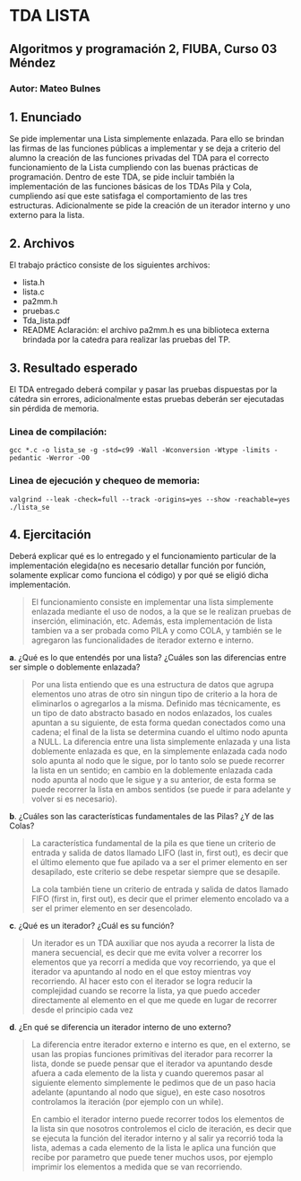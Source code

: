 # TDA LISTA

## Algoritmos y programación 2, FIUBA, Curso 03 Méndez

### Autor: Mateo Bulnes

## 1. Enunciado
Se pide implementar una Lista simplemente enlazada. Para ello se brindan las firmas de las funciones públicas a implementar
y se deja a criterio del alumno la creación de las funciones privadas del TDA para el correcto funcionamiento de
la Lista cumpliendo con las buenas prácticas de programación.
Dentro de este TDA, se pide incluir también la implementación de las funciones básicas de los TDAs Pila y Cola, cumpliendo
así que este satisfaga el comportamiento de las tres estructuras.
Adicionalmente se pide la creación de un iterador interno y uno externo para la lista.

## 2. Archivos
El trabajo práctico consiste de los siguientes archivos: 

- lista.h
- lista.c
- pa2mm.h 
- pruebas.c
- Tda_lista.pdf
- README
Aclaración: el archivo pa2mm.h es una biblioteca externa brindada por la catedra para realizar las pruebas del TP.

## 3. Resultado esperado

El TDA entregado deberá compilar y pasar las pruebas dispuestas por la cátedra sin errores, adicionalmente estas pruebas
deberán ser ejecutadas sin pérdida de memoria.

### Linea de compilación:
`gcc *.c -o lista_se -g -std=c99 -Wall -Wconversion -Wtype -limits -pedantic -Werror -O0`

### Linea de ejecución y chequeo de memoria:
`valgrind --leak -check=full --track -origins=yes --show -reachable=yes ./lista_se`

## 4. Ejercitación

Deberá explicar qué es lo entregado y el funcionamiento particular de la implementación elegida(no es necesario detallar función por función, solamente explicar como funciona el código) y por qué se eligió
dicha implementación.

<blockquote>El funcionamiento consiste en implementar una lista simplemente enlazada mediante el uso de nodos, a la que se le realizan pruebas de inserción, eliminación, etc. 
Además, esta implementación de lista tambien va a ser probada como PILA y como COLA, y también se le agregaron las funcionalidades de iterador externo e interno.</blockquote>

**a**. ¿Qué es lo que entendés por una lista? ¿Cuáles son las diferencias entre ser simple o doblemente enlazada?
<blockquote>
  Por una lista entiendo que es una estructura de datos que agrupa elementos uno atras de otro sin ningun tipo de criterio a la hora de eliminarlos o agregarlos a la misma.
			Definido mas técnicamente, es un tipo de dato abstracto basado en nodos enlazados, los cuales apuntan a su siguiente, de esta forma quedan conectados como una cadena; el final 
			de la lista se determina cuando el ultimo nodo apunta a NULL.
			La diferencia entre una lista simplemente enlazada y una lista doblemente enlazada es que, en la simplemente enlazada cada nodo solo apunta al nodo que le sigue, por lo tanto solo se puede recorrer la lista en un sentido; en cambio en la doblemente enlazada cada nodo apunta al nodo que le sigue y a su anterior, de esta forma se puede recorrer la lista en ambos sentidos (se puede ir para adelante y volver si es necesario).
  
</blockquote>

**b**. ¿Cuáles son las características fundamentales de las Pilas? ¿Y de las Colas?
<blockquote>
  La característica fundamental de la pila es que tiene un criterio de entrada y salida de datos llamado LIFO (last in, first out), es decir que el último elemento que fue apilado va a ser el primer elemento en ser desapilado, este criterio se debe respetar siempre que se desapile.
	
  La cola también tiene un criterio de entrada y salida de datos llamado FIFO (first in, first out), es decir que el primer elemento encolado va a ser el primer elemento en ser desencolado.
</blockquote>

**c**. ¿Qué es un iterador? ¿Cuál es su función?
<blockquote>
Un iterador es un TDA auxiliar que nos ayuda a recorrer la lista de manera secuencial, es decir que me evita volver a recorrer los elementos que ya recorrí a medida que voy recorriendo, ya que el iterador va apuntando al nodo en el que estoy mientras voy recorriendo. Al hacer esto con el iterador se logra reducir la complejidad cuando se recorre
			la lista, ya que puedo acceder directamente al elemento en el que me quede en lugar de recorrer desde el principio cada vez
</blockquote>

**d**. ¿En qué se diferencia un iterador interno de uno externo?
<blockquote>
La diferencia entre iterador externo e interno es que, en el externo, se usan las propias funciones primitivas del iterador para recorrer la lista, donde se puede pensar que el iterador va apuntando desde afuera a cada elemento de la lista y cuando queremos pasar al siguiente elemento simplemente le pedimos que de un paso hacia adelante (apuntando al nodo que sigue), en este caso nosotros controlamos la iteración (por ejemplo con un while).

En cambio el iterador interno puede recorrer todos los elementos de la lista sin que nosotros controlemos el ciclo de iteración, es decir que se ejecuta la función del iterador interno y al salir ya recorrió toda la lista, ademas a cada elemento de la lista le aplica una función que recibe por parametro que puede tener muchos usos, por ejemplo imprimir los elementos a medida que se van recorriendo.
</blockquote>
